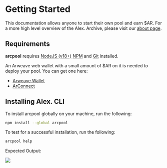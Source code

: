 # Getting Started

This documentation allows anyone to start their own pool and earn $AR. For a more high level overview of the Alex. Archive, please visit our [about page](https://alex.arweave.dev/#/about).

## Requirements

**arcpool** requires [NodeJS (v18+)](https://nodejs.org/en/download/) [NPM](https://www.npmjs.com/package/npm) and [Git](https://git-scm.com/book/en/v2/Getting-Started-Installing-Git) installed.

An Arweave web wallet with a small amount of $AR on it is needed to deploy your pool. You can get one here:

- [Arweave Wallet](https://docs.arweave.org/info/wallets/arweave-wallet)
- [ArConnect](https://arconnect.io)

## Installing Alex. CLI

To install arcpool globally on your machine, run the following:

```sh
npm install --global arcpool
```

To test for a successful installation, run the following:

```sh
arcpool help
```

Expected Output:

![](https://arweave.net/G0H0ODUr_P336-pXkjrG_7FBusFft3fgDT0XIfBAisk)
